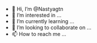 - 👋 Hi, I’m @Nastyagtn
- 👀 I’m interested in ...
- 🌱 I’m currently learning ...
- 💞️ I’m looking to collaborate on ...
- 📫 How to reach me ...

<!---
Nastyagtn/Nastyagtn is a ✨ special ✨ repository because its `README.md` (this file) appears on your GitHub profile.
You can click the Preview link to take a look at your changes.
--->
